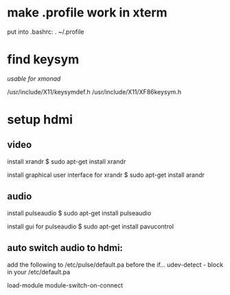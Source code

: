 # make .profile work in xterm

put into .bashrc:
  . ~/.profile

# find keysym
*usable for xmonad*

/usr/include/X11/keysymdef.h
/usr/include/X11/XF86keysym.h 

# setup hdmi

## video

install xrandr
  $ sudo apt-get install xrandr

install graphical user interface for xrandr
  $ sudo apt-get install arandr

## audio

install pulseaudio
  $ sudo apt-get install pulseaudio

install gui for pulseaudio
  $ sudo apt-get install pavucontrol



## auto switch audio to hdmi:

add the following to /etc/pulse/default.pa
before the if... udev-detect - block in your /etc/default.pa
  
  load-module module-switch-on-connect
